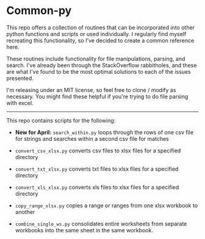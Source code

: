 # Common-py

This repo offers a collection of routines that can be incorporated into other python functions and scripts or used individually. I regularly find myself recreating this functionality, so I've decided to create a common reference here. 

These routines include functionality for file manipulations, parsing, and search. I've already been through the StackOverflow rabbitholes, and these are what I've found to be the most optimal solutions to each of the issues presented. 

I'm releasing under an MIT license, so feel free to clone / modify as necessary. You might find these helpful if you're trying to do file parsing with excel. 

___

This repo contains scripts for the following: 

* **New for April:** `search_within.py` loops through the rows of one csv file for strings and searches within a second csv file for matches

* `convert_csv_xlsx.py` converts csv files to xlsx files for a specified directory
* `convert_txt_xlsx.py` converts txt files to xlsx files for a specified directory
* `convert_xls_xlsx.py` converts xls files to xlsx files for a specified directory
* `copy_range_xlsx.py` copies a range or ranges from one xlsx workbook to another
* `combine_single_ws.py` consolidates entire worksheets from separate workbooks into the same sheet in the same workbook. 